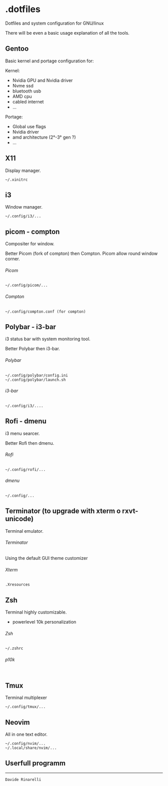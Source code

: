 # .dotfiles

Dotfiles and system configuration for GNU/linux 

There will be even a basic usage explanation of all the tools.

## Gentoo
Basic kernel and portage configuration for:

Kernel:
- Nvidia GPU and Nvidia driver
- Nvme ssd
- bluetooth usb
- AMD cpu
- cabled internet
- ...

Portage:
- Global use flags
- Nvidia driver
- amd architecture (2°-3° gen ?)
- ...

## X11
Display manager.
```
~/.xinitrc
```

## i3
Window manager.

```
~/.config/i3/...
```

## picom - compton
Compositer for window. 

Better Picom (fork of compton) then Compton. Picom allow round window corner.

###### Picom 
```
~/.config/picom/...
```
###### Compton
```
~/.config/compton.conf (for compton)
```

## Polybar - i3-bar
i3 status bar with system monitoring tool. 

Better Polybar then i3-bar.

###### Polybar 
```
~/.config/polybar/config.ini
~/.config/polybar/launch.sh
```

###### i3-bar
```
~/.config/i3/....
```

## Rofi - dmenu
i3 menu searcer. 

Better Rofi then dmenu.

###### Rofi 
```shell
~/.config/rofi/...
```
###### dmenu 
```
~/.config/...
```

## Terminator (to upgrade with xterm o rxvt-unicode)
Terminal emulator.

###### Terminator
Using the default GUI theme customizer

###### Xterm
```
.Xresources
```

## Zsh
Terminal highly customizable.
- powerlevel 10k personalization

###### Zsh 
```
~/.zshrc
```
###### p10k
```

```

## Tmux
Terminal multiplexer

``` 
~/.config/tmux/...
```

## Neovim
All in one text editor.

```
~/.config/nvim/...
~/.local/share/nvim/...
```

## Userfull programm

---
`Davide Rinarelli`
